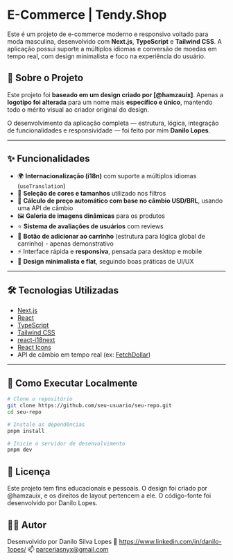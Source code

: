 # E-Commerce | Tendy.Shop

Este é um projeto de e-commerce moderno e responsivo voltado para moda masculina, desenvolvido com **Next.js**, **TypeScript** e **Tailwind CSS**. A aplicação possui suporte a múltiplos idiomas e conversão de moedas em tempo real, com design minimalista e foco na experiência do usuário.

## 🧠 Sobre o Projeto

Este projeto foi **baseado em um design criado por [@hamzauix]**. Apenas a **logotipo foi alterada** para um nome mais **específico e único**, mantendo todo o mérito visual ao criador original do design.

O desenvolvimento da aplicação completa — estrutura, lógica, integração de funcionalidades e responsividade — foi feito por mim **Danilo Lopes**.

---

## ✨ Funcionalidades

- 🌍 **Internacionalização (i18n)** com suporte a múltiplos idiomas (`useTranslation`)
- 🎨 **Seleção de cores e tamanhos** utilizado nos filtros
- 💱 **Cálculo de preço automático com base no câmbio USD/BRL**, usando uma API de câmbio
- 🖼️ **Galeria de imagens dinâmicas** para os produtos
- ⭐ **Sistema de avaliações de usuários** com reviews
- 🛒 **Botão de adicionar ao carrinho** (estrutura para lógica global de carrinho) - apenas demonstrativo
- ⚡ Interface rápida e **responsiva**, pensada para desktop e mobile
- 🧼 **Design minimalista e flat**, seguindo boas práticas de UI/UX

---

## 🛠️ Tecnologias Utilizadas

- [Next.js](https://nextjs.org/)
- [React](https://reactjs.org/)
- [TypeScript](https://www.typescriptlang.org/)
- [Tailwind CSS](https://tailwindcss.com/)
- [react-i18next](https://react.i18next.com/)
- [React Icons](https://react-icons.github.io/react-icons/)
- API de câmbio em tempo real (ex: [FetchDollar](https://economia.awesomeapi.com.br/json/last/USD-BRL))

---

## 🚀 Como Executar Localmente

```bash
# Clone o repositório
git clone https://github.com/seu-usuario/seu-repo.git
cd seu-repo

# Instale as dependências
pnpm install

# Inicie o servidor de desenvolvimento
pnpm dev
```

## 📄 Licença

Este projeto tem fins educacionais e pessoais. O design foi criado por @hamzauix, e os direitos de layout pertencem a ele. O código-fonte foi desenvolvido por Danilo Lopes.

## 🙋‍♂️ Autor

Desenvolvido por Danilo Silva Lopes
🔗 https://www.linkedin.com/in/danilo-1opes/
📫 parceriasnyx@gmail.com
